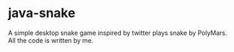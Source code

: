 # java-snake
A simple desktop snake game inspired by twitter plays snake by PolyMars. All the code is written by me.
